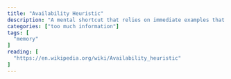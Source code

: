 ```yaml
---
title: "Availability Heuristic"
description: "A mental shortcut that relies on immediate examples that come to a given person's mind when evaluating a specific topic, concept, method or decision."
categories: ["too much information"]
tags: [
  "memory"
]
reading: [
  "https://en.wikipedia.org/wiki/Availability_heuristic"
]
---
```


